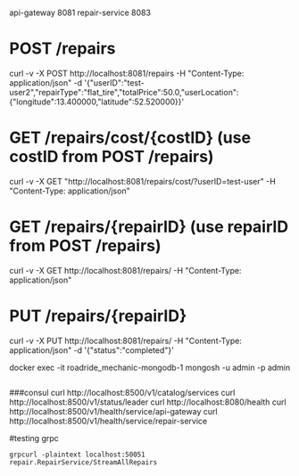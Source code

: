 ```
```
api-gateway 8081
repair-service 8083

# POST /repairs
curl -v -X POST http://localhost:8081/repairs -H "Content-Type: application/json" -d '{"userID":"test-user2","repairType":"flat_tire","totalPrice":50.0,"userLocation":{"longitude":13.400000,"latitude":52.520000}}'

# GET /repairs/cost/{costID} (use costID from POST /repairs)
curl -v -X GET "http://localhost:8081/repairs/cost/<costID>?userID=test-user" -H "Content-Type: application/json"

# GET /repairs/{repairID} (use repairID from POST /repairs)
curl -v -X GET http://localhost:8081/repairs/<repairID> -H "Content-Type: application/json"

# PUT /repairs/{repairID}
curl -v -X PUT http://localhost:8081/repairs/<repairID> -H "Content-Type: application/json" -d '{"status":"completed"}'

docker exec -it roadride_mechanic-mongodb-1 mongosh -u admin -p admin
```
```

###consul
curl http://localhost:8500/v1/catalog/services
curl http://localhost:8500/v1/status/leader
curl http://localhost:8080/health
curl http://localhost:8500/v1/health/service/api-gateway
curl http://localhost:8500/v1/health/service/repair-service

#testing grpc
```
grpcurl -plaintext localhost:50051 repair.RepairService/StreamAllRepairs
```
```
